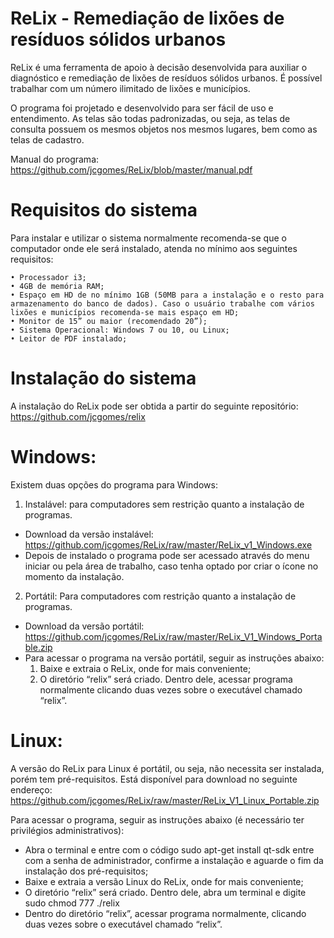 # ReLix - Remediação de lixões de resíduos sólidos urbanos

ReLix é uma ferramenta de apoio à decisão desenvolvida para auxiliar o diagnóstico e remediação de lixões de resíduos sólidos urbanos. É possível trabalhar com um número ilimitado de lixões e municípios.

O programa foi projetado e desenvolvido para ser fácil de uso e entendimento. As telas são todas padronizadas, ou seja, as telas de consulta possuem os mesmos objetos nos mesmos lugares, bem como as telas de cadastro. 

Manual do programa: https://github.com/jcgomes/ReLix/blob/master/manual.pdf

# Requisitos do sistema

Para instalar e utilizar o sistema normalmente recomenda-se que o computador onde ele será instalado, atenda no mínimo aos seguintes requisitos:

    • Processador i3;
    • 4GB de memória RAM;
    • Espaço em HD de no mínimo 1GB (50MB para a instalação e o resto para armazenamento do banco de dados). Caso o usuário trabalhe com vários lixões e municípios recomenda-se mais espaço em HD;
    • Monitor de 15” ou maior (recomendado 20”);
    • Sistema Operacional: Windows 7 ou 10, ou Linux;
    • Leitor de PDF instalado;

 # Instalação do sistema

A instalação do ReLix pode ser obtida a partir do seguinte repositório: https://github.com/jcgomes/relix

# Windows: 
Existem duas opções do programa para Windows: 

1) Instalável: para computadores sem restrição quanto a instalação de programas.
* Download da versão instalável: https://github.com/jcgomes/ReLix/raw/master/ReLix_v1_Windows.exe
* Depois de instalado o programa pode ser acessado através do menu iniciar ou pela área de trabalho, caso tenha optado por criar o ícone no momento da instalação. 

2) Portátil: Para computadores com restrição quanto a instalação de programas.
* Download da versão portátil: https://github.com/jcgomes/ReLix/raw/master/ReLix_V1_Windows_Portable.zip 
* Para acessar o programa na versão portátil, seguir as instruções abaixo:
    1. Baixe e extraia o ReLix, onde for mais conveniente;
    2. O diretório “relix” será criado. Dentro dele, acessar programa normalmente clicando duas vezes sobre o
    executável chamado “relix”.

# Linux: 
A versão do ReLix para Linux é portátil, ou seja, não necessita ser instalada, porém tem pré-requisitos. Está disponível para download no seguinte endereço: https://github.com/jcgomes/ReLix/raw/master/ReLix_V1_Linux_Portable.zip

Para acessar o programa, seguir as instruções abaixo (é necessário ter privilégios administrativos):

* Abra o terminal e entre com o código sudo apt-get install qt-sdk entre com a senha de administrador, confirme a instalação e aguarde o fim da instalação dos pré-requisitos;
* Baixe e extraia a versão Linux do ReLix, onde for mais conveniente;
* O diretório “relix” será criado. Dentro dele, abra um terminal e digite sudo chmod 777 ./relix
* Dentro do diretório “relix”, acessar programa normalmente, clicando duas vezes sobre o executável chamado “relix”.
